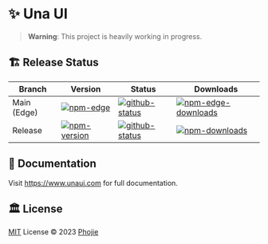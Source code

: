 # ✨ Una UI

> **Warning**: This project is heavily working in progress.

## 🏗️ Release Status

| Branch | Version | Status | Downloads |
| --- | --- | --- | --- |
| Main (Edge) | [![npm-edge][npm-edge-src]][npm-edge-href] | [![github-status][github-status-src-main]][github-status-href-main] | [![npm-edge-downloads][npm-edge-downloads-src]][npm-edge-downloads-href] |
| Release | [![npm-version][npm-version-src]][npm-version-href] | [![github-status][github-status-src-release]][github-status-href-release] | [![npm-downloads][npm-downloads-src]][npm-downloads-href] |

## 📙 Documentation

Visit https://www.unaui.com for full documentation.

## 🏛️ License

[MIT](./LICENSE) License © 2023 [Phojie](https://github.com/phojie)

<!-- Badge Variables -->

[npm-version-src]: https://img.shields.io/npm/v/@una-ui/extractor-vue-script?style=flat&colorA=18181B&colorB=CA8A04
[npm-version-href]: https://npmjs.com/package/@una-ui/extractor-vue-script
[npm-edge-src]: https://img.shields.io/npm/v/@una-ui/extractor-vue-script-edge?style=flat&colorA=18181B&colorB=CA8A04
[npm-edge-href]: https://npmjs.com/package/@una-ui/extractor-vue-script-edge
[npm-downloads-src]: https://img.shields.io/npm/dm/@una-ui/extractor-vue-script?style=flat&colorA=18181B&colorB=CA8A04
[npm-downloads-href]: https://npmjs.com/package/@una-ui/extractor-vue-script
[npm-edge-downloads-src]: https://img.shields.io/npm/dm/@una-ui/extractor-vue-script-edge?style=flat&colorA=18181B&colorB=CA8A04
[npm-edge-downloads-href]: https://npmjs.com/package/@una-ui/extractor-vue-script-edge
[github-status-src-main]: https://img.shields.io/github/checks-status/una-ui/una-ui/main?style=flat&colorA=18181B&colorB=CA8A04
[github-status-src-release]: https://img.shields.io/github/checks-status/una-ui/una-ui/release?style=flat&colorA=18181B&colorB=CA8A04
[github-status-href-main]: https://github.com/una-ui/una-ui/actions/workflows/ci.yml
[github-status-href-release]: https://github.com/una-ui/una-ui/actions/workflows/release.yml
